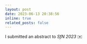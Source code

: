 ```yaml
---
layout: post
date: 2023-06-13 20:38:56
inline: true
related_posts: false
---
```


I submitted an abstract to *SfN 2023* ✉️